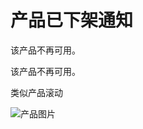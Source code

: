 # 产品已下架通知

该产品不再可用。

该产品不再可用。

类似产品滚动

![产品图片](https://img.alicdn.com/imgextra/i4/O1CN01OSOiDf1hi1nIRJdEo_!!6000000004310-55-tps-64-64.svg)